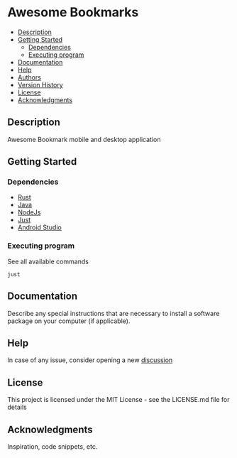 # Awesome Bookmarks

- [Description](#description)
- [Getting Started](#getting-started)
  - [Dependencies](#dependencies)
  - [Executing program](#executing-program)
- [Documentation](#documentation)
- [Help](#help)
- [Authors](#authors)
- [Version History](#version-history)
- [License](#license)
- [Acknowledgments](#acknowledgments)

## Description

Awesome Bookmark mobile and desktop application

## Getting Started

### Dependencies

- [Rust](https://rust-lang.org)
- [Java](#)
- [NodeJs](https://nodejs.org)
- [Just](https://just.systems)
- [Android Studio](#)

### Executing program

See all available commands

```
just
```

## Documentation

Describe any special instructions that are necessary to install a software
package on your computer (if applicable).

## Help

In case of any issue, consider opening a new [discussion](https://github.com/opeolluwa/bookmark_client/discussions)



## License

This project is licensed under the MIT License - see the LICENSE.md file
for details

## Acknowledgments

Inspiration, code snippets, etc.
